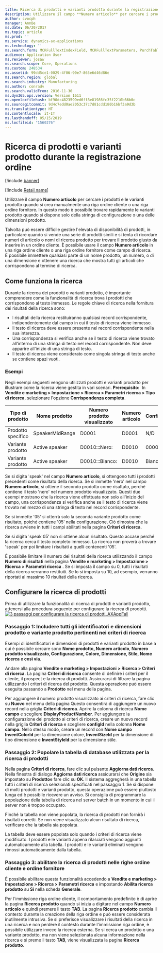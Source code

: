 ```yaml
---
title: Ricerca di prodotti e varianti prodotto durante la registrazione ordine
description: Utilizzare il campo **Numero articolo** per cercare i prodotti e le varianti prodotto quando si crea manualmente una riga ordine cliente o una riga ordine fornitore. In questo modo è possibile trovare rapidamente le varianti prodotto quando si dispone solo della stringa di configurazione o una delle dimensioni prodotto.
author: cvocph
manager: AnnBe
ms.date: 06/20/2017
ms.topic: article
ms.prod: ''
ms.service: dynamics-ax-applications
ms.technology: ''
ms.search.form: MCRFullTextIndexField, MCRFullTextParameters, PurchTable, SalesTable
audience: Application User
ms.reviewer: josaw
ms.search.scope: Core, Operations
ms.custom: 248534
ms.assetid: 99dd5ce1-0029-4f06-90e7-865e6d46d86e
ms.search.region: global
ms.search.industry: Manufacturing
ms.author: conradv
ms.search.validFrom: 2016-11-30
ms.dyn365.ops.version: Version 1611
ms.openlocfilehash: bf90dc4823599ed6ff8e81986fc35f2210b66b0c
ms.sourcegitcommit: 9d4c7edd0ae2053c37c7d81cdd180b16bf3a9d3b
ms.translationtype: HT
ms.contentlocale: it-IT
ms.lasthandoff: 05/15/2019
ms.locfileid: "1560276"
---
```

# <a name="search-for-products-and-product-variants-during-order-entry"></a>Ricerca di prodotti e varianti prodotto durante la registrazione ordine

[!include [banner](../includes/banner.md)]

[!include [Retail name](../includes/retail-name.md)]

Utilizzare il campo **Numero articolo** per cercare i prodotti e le varianti prodotto quando si crea manualmente una riga ordine cliente o una riga ordine fornitore.  In questo modo è possibile trovare rapidamente le varianti prodotto quando si dispone solo della stringa di configurazione o una delle dimensioni prodotto.

Talvolta può essere difficile gestire l'elevata di disponibilità di prodotti, in particolare quando si vende una serie di prodotti simili e si tenta di ricordare numeri di articolo o nomi di ricerca prodotto per trovare il prodotto giusto da inserire in un ordine cliente. È possibile usare il campo **Numero articolo** in una riga ordine cliente o una riga ordine fornitore come campo di ricerca. È possibile immettere qualsiasi parte di un nome prodotto, un numero, o di una dimensione e ottenere una ricerca che mostra tutti gli articoli che corrispondono al termine di ricerca.

## <a name="how-searchworks"></a>Come funziona la ricerca
Durante la ricerca dei prodotti o varianti prodotto, è importante comprendere come la funzionalità di ricerca trova i prodotti che corrispondono al testo immesso. Le regole chiave di ricerca nella fornitura dei risultati della ricerca sono:

-   I risultati della ricerca restituiranno qualsiasi record corrispondente, indipendentemente dal campo in cui il testo di ricerca viene immesso.
-   Il testo di ricerca deve essere presente nel record corrispondente nella sua interezza.
-   Una corrispondenza si verifica anche se il testo di ricerca viene trovato all'interno di una stringa di testo nel record corrispondente. Non deve apparire all'inizio di una stringa di testo.
-   Il testo di ricerca viene considerato come singola stringa di testo anche se contiene spazi vuoti.

### <a name="examples"></a>Esempi

Negli esempi seguenti vengono utilizzati prodotti e varianti prodotto per illustrare come la ricerca viene gestita in vari scenari. **Prerequisito:**  In **Vendite e marketing &gt; Impostazione &gt; Ricerca &gt; Parametri ricerca &gt; Tipo di ricerca**, selezionare l'opzione **Corrispondenza completa**.

| Tipo di prodotto     | Nome prodotto    | Numero prodotto visualizzato | Numero articolo | Configurazione |
|------------------|-----------------|------------------------|-------------|---------------|
| Prodotto specifico | SpeakerMidRange | D0001                  | D0001       | N/D            |
| Variante prodotto  | Active speaker  | D0010:::Nero:         | D0010       | 000005        |
| Variante prodotto  | Active speaker  | D0010:::Bianco:         | D0010       | Bianco         |

Se si digita 'speak' nel campo **Numero articolo**, si ottengono tutti i prodotti precedenti come risultato della ricerca. Se si immette 'nero' nel campo **Numero articolo**, si ottiene il secondo prodotto come risultato, perché contiene il testo 'nero' nel numero prodotto visualizzato. Questi due esempi mostrano che la ricerca viene effettuata non solo all'inizio del campo, una corrispondenza si verifica anche se il testo di ricerca viene trovato nel mezzo di una stringa di testo nel record corrispondente.  

Se si immette '05' si otterrà solo la seconda variante prodotto come risultato, poiché contiene '05' nella configurazione. Ciò dimostra che la ricerca avviene in tutti i campi abilitati nella pagina **Criteri di ricerca**.  

Se si digita 'speak 05' non si ottiene alcun risultato. Questo accase perché la ricerca cerca il testo completo immesso. La ricerca non proverà a trovare 'speak' per poi limitare i risultati a quelli contenenti '05'.  

È possibile limitare il numero dei risultati della ricerca utilizzando il campo **Numero di risultati** nella pagina **Vendite e marketing &gt; Impostazione &gt; Ricerca &gt; Parametri ricerca** . Se si imposta il campo su 0, tutti i risultati della ricerca verranno restituiti. Se lo si imposta su 10, ad esempio, verranno riportati al massimo 10 risultati della ricerca.

## <a name="configure-the-productsearch"></a>Configurare la ricerca di prodotti
Prima di utilizzare la funzionalità di ricerca di prodotti e varianti prodotto, attenersi alla procedura seguente per configurare la ricerca di prodotti. [![3 passaggi per configurare la ricerca di prodotti\_AXAppFall](./media/3-steps-to-configure-product-search_axappfall.png)](./media/3-steps-to-configure-product-search_axappfall.png)

### <a name="step-1include-all-the-relevant-product-and-product-variant-identifiers-and-dimensions-in-the-search-criteria"></a>Passaggio 1: Includere tutti gli identificatori e dimensioni prodotto e variante prodotto pertinenti nei criteri di ricerca

Esempi di identificatori e dimensioni di prodotti e varianti prodotto in base a cui è possibile cercare sono **Nome prodotto, Numero articolo**, **Numero prodotto visualizzato, Configurazione, Colore, Dimensione, Stile, Nome ricerca e così via**.  

Andare alla pagina **Vendite e marketing &gt; Impostazioni &gt; Ricerca &gt; Criteri di ricerca**. La pagina **Criteri di ricerca** consente di definire i criteri per il cliente, il prospect e la ricerca di prodotti. Assicurarsi di filtrare la pagina utilizzando i criteri di ricerca del prodotto. Questa operazione può essere eseguita passando a **Prodotto** nel menu della pagina.  

Per aggiungere il numero prodotto visualizzato ai criteri di ricerca, fare clic su **Nuovo** nel menu della pagina Questo consentirà di aggiungere un nuovo record nella griglia **Criteri di ricerca**. Aprire la colonna di ricerca **Nome campo** e scegliere **DisplayProductNumber**. Per aggiungere la configurazione del prodotto ai criteri di ricerca, creare un nuovo record nella griglia **Criteri di ricerca** e scegliere **configId** nella colonna **Nome campo**. Nello stesso modo, creare un record con **Nome campo** **InventColorId** per la dimensione colore, **InventSizeId** per la dimensione di tipo dimensione e **InventStyleId** per la dimensione stile.

### <a name="step-2-populate-the-database-table-that-is-used-for-product-search"></a>Passaggio 2: Popolare la tabella di database utilizzata per la ricerca di prodotti

Nella pagina **Criteri di ricerca**, fare clic sul pulsante **Aggiorna dati ricerca**. Nella finestra di dialogo **Aggiorna dati ricerca** assicurarsi che **Origine** sia impostato su **Prodotto**e fare clic su **OK**. Il sistema aggregherà in una tabella tutti i criteri di ricerca selezionati specificati nel passaggio 1. Se si dispone di molti prodotti e varianti prodotto, questa operazione può essere piuttosto lunga ed è possibile ricevere un avviso. Si consiglia di programmare la popolazione della tabella di ricerca nel server batch in un momento in cui il server non è troppo occupato.  

Finché la tabella non viene popolata, la ricerca di prodotti non fornirà i risultati corretti. Se non viene visualizzato alcun risultato di ricerca, verificare che la tabella sia popolata.  

La tabella deve essere popolata solo quando i criteri di ricerca viene modificato. I prodotti e le varianti appena rilasciati vengono aggiunti automaticamente alla tabella. I prodotti e le varianti eliminati vengono rimossi automaticamente dalla tabella.

### <a name="step-3-enable-the-lookup-for-product-search-on-sales-and-purchase-order-lines"></a>Passaggio 3: abilitare la ricerca di prodotti nelle righe ordine cliente e ordine fornitore

È possibile abilitare questa funzionalità accedendo a **Vendite e marketing &gt; Impostazione &gt; Ricerca &gt; Parametri ricerca** e impostando **Abilita ricerca prodotto** su **Sì** nella scheda **Generale**.  

Per l'immissione riga ordine cliente, il comportamento predefinito è di aprire la pagina **Ricerca prodotto** quando si inizia a digitare nel campo **Numero articolo** e quindi premere il tasto **TAB**. La pagina **Ricerca prodotto** cambia il contesto durante la creazione della riga ordine e può essere considerata inutilmente intrusiva. Se si preferisce visualizzare i risultati della ricerca in una ricerca e non perdere il contesto durante l'immissione riga ordine, è possibile utilizzare invece la ricerca esterna. Se si cerca un prodotto o una variante prodotto, ma non viene selezionata alcuna informazione nella ricerca e si preme il tasto **TAB**, viene visualizzata la pagina **Ricerca prodotto**.



